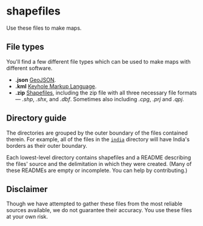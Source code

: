 # shapefiles

Use these files to make maps.

## File types
You'll find a few different file types which can be used to make maps with different software.
- **.json** [GeoJSON](https://en.wikipedia.org/wiki/GeoJSON).
- **.kml** [Keyhole Markup Language](https://en.wikipedia.org/wiki/Keyhole_Markup_Language).
- **.zip** [Shapefiles](https://en.wikipedia.org/wiki/Shapefile), including the zip file with all three necessary file formats &mdash; *.shp*, *.shx*, and *.dbf*. Sometimes also including *.cpg*, *.prj* and *.qpj*.

## Directory guide
The directories are grouped by the outer boundary of the files contained therein. For example, all of the files in the [`india`](https://github.com/HindustanTimesLabs/shapefiles/tree/master/india) directory will have India's borders as their outer boundary.

Each lowest-level directory contains shapefiles and a README describing the files' source and the delimitation in which they were created. (Many of these READMEs are empty or incomplete. You can help by contributing.)

## Disclaimer
Though we have attempted to gather these files from the most reliable sources available, we do not guarantee their accuracy. You use these files at your own risk. 